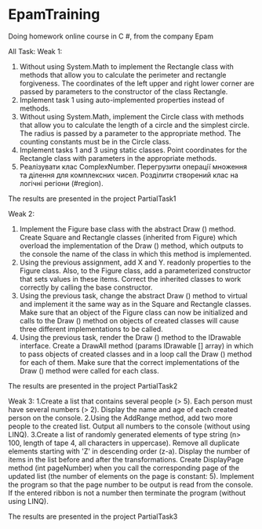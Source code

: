 # EpamTraining
Doing homework online course in C #, from the company Epam

All Task:
Weak 1:
1. Without using System.Math to implement the Rectangle class with methods that allow you to calculate the perimeter and rectangle forgiveness. The coordinates of the left upper and right lower corner are passed by parameters to the constructor of the class Rectangle.
2. Implement task 1 using auto-implemented properties instead of methods.
3. Without using System.Math, implement the Circle class with methods that allow you to calculate the length of a circle and the simplest circle. The radius is passed by a parameter to the appropriate method. The counting constants must be in the Circle class.
4. Implement tasks 1 and 3 using static classes. Point coordinates for the Rectangle class with parameters in the appropriate methods.
5. Реалізувати клас ComplexNumber. Перегрузити операції множення та ділення для комплексних чисел. Розділити створений клас на логічні регіони (#region).

The results are presented in the project PartialTask1

Weak 2:
1. Implement the Figure base class with the abstract Draw () method. Create Square and Rectangle classes (inherited from Figure) which overload the implementation of the Draw () method, which outputs to the console the name of the class in which this method is implemented.
2. Using the previous assignment, add X and Y. readonly properties to the Figure class. Also, to the Figure class, add a parameterized constructor that sets values in these items. Correct the inherited classes to work correctly by calling the base constructor.
3. Using the previous task, change the abstract Draw () method to virtual and implement it the same way as in the Square and Rectangle classes. Make sure that an object of the Figure class can now be initialized and calls to the Draw () method on objects of created classes will cause three different implementations to be called.
4. Using the previous task, render the Draw () method to the IDrawable interface. Create a DrawAll method (params IDrawable [] array) in which to pass objects of created classes and in a loop call the Draw () method for each of them. Make sure that the correct implementations of the Draw () method were called for each class.

The results are presented in the project PartialTask2

Weak 3:
1.Create a list that contains several people (> 5). Each person must have several numbers (> 2). Display the name and age of each created person on the console.
2.Using the AddRange method, add two more people to the created list. Output all numbers to the console (without using LINQ).
3.Create a list of randomly generated elements of type string (n> 100, length of tape 4, all characters in uppercase). Remove all duplicate elements starting with 'Z' in descending order (z-a). Display the number of items in the list before and after the transformations. Create DisplayPage method (int pageNumber) when you call the corresponding page of the updated list (the number of elements on the page is constant: 5). Implement the program so that the page number to be output is read from the console. If the entered ribbon is not a number then terminate the program (without using LINQ).

The results are presented in the project PartialTask3
